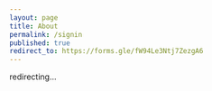 ```yaml
---
layout: page
title: About
permalink: /signin
published: true
redirect_to: https://forms.gle/fW94Le3Ntj7ZezgA6
---
```



redirecting...
